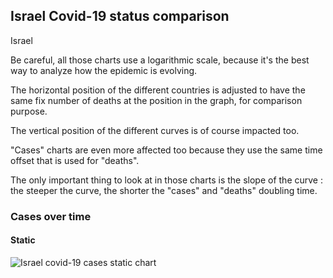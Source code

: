 ## Israel Covid-19 status comparison 

Israel



Be careful, all those charts use a logarithmic scale, because it's the best way to analyze how the epidemic is evolving.
 
The horizontal position of the different countries is adjusted to have the same fix number of deaths at the position in the graph, for comparison purpose.

The vertical position of the different curves is of course impacted too.

"Cases" charts are even more affected too because they use the same time offset that is used for "deaths".

The only important thing to look at in those charts is the slope of the curve : the steeper the curve, the shorter the "cases" and "deaths" doubling time.



 
### Cases over time
 
#### Static
![Israel covid-19 cases static chart](https://raw.githubusercontent.com/madlag/coronavirus_study/master/notebooks/graphs/2020-03-20/countries/Israel/2020-03-20_Israel_deaths.png "Israel covid-19 cases static chart")   

